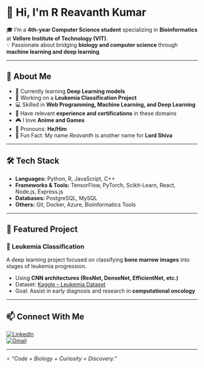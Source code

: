 # 👋 Hi, I'm R Reavanth Kumar  

🎓 I’m a **4th-year Computer Science student** specializing in **Bioinformatics** at **Vellore Institute of Technology (VIT)**.  
💡 Passionate about bridging **biology and computer science** through **machine learning and deep learning**.  

---

## 🚀 About Me  
- 🌱 Currently learning **Deep Learning models**  
- 🧬 Working on a **Leukemia Classification Project**  
- 💻 Skilled in **Web Programming, Machine Learning, and Deep Learning**  
- 📜 Have relevant **experience and certifications** in these domains  
- 🎮 I love **Anime and Games**  
- 🙋 Pronouns: **He/Him**  
- 🔱 Fun Fact: My name *Reavanth* is another name for **Lord Shiva**  

---

## 🛠️ Tech Stack  
- **Languages:** Python, R, JavaScript, C++  
- **Frameworks & Tools:** TensorFlow, PyTorch, Scikit-Learn, React, Node.js, Express.js  
- **Databases:** PostgreSQL, MySQL  
- **Others:** Git, Docker, Azure, Bioinformatics Tools  

---

## 📌 Featured Project  
### 🔬 Leukemia Classification  
A deep learning project focused on classifying **bone marrow images** into stages of leukemia progression.  
- Using **CNN architectures (ResNet, DenseNet, EfficientNet, etc.)**  
- Dataset: [Kaggle – Leukemia Dataset](https://www.kaggle.com/datasets/mehradaria/leukemia)  
- Goal: Assist in early diagnosis and research in **computational oncology**  

---

## 📫 Connect With Me  
[![LinkedIn](https://img.shields.io/badge/LinkedIn-0077B5?style=for-the-badge&logo=linkedin&logoColor=white)](https://www.linkedin.com/in/r-reavanth-kumar/)  
[![Gmail](https://img.shields.io/badge/Gmail-D14836?style=for-the-badge&logo=gmail&logoColor=white)](**reavanth2003@gmail.com**)  

---

⭐️ *“Code + Biology + Curiosity = Discovery.”*  
